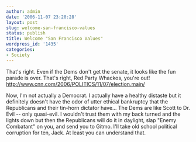 ```yaml
---
author: admin
date: '2006-11-07 23:20:28'
layout: post
slug: welcome-san-francisco-values
status: publish
title: Welcome "San Francisco Values"
wordpress_id: '1435'
categories:
- Society
---
```

That's right. Even if the Dems don't get the senate, it looks like the fun parade is over. That's right, Red Party Whackos, you're out!
<a href="http://www.cnn.com/2006/POLITICS/11/07/election.main/index.html">http://www.cnn.com/2006/POLITICS/11/07/election.main/</a>

Now, I'm not actually a Democrat. I actually have a healthy distaste but it definitely doesn't have the odor of utter ethical bankruptcy that the Republicans and their tin-horn dictator have... The Dems are like Scott to Dr. Evil -- only quasi-evil. I wouldn't trust them with my back turned and the lights down but then the Republicans will do it in daylight, slap "Enemy Combatant" on you, and send you to Gitmo. I'll take old school political corruption for ten, Jack. At least you can understand that.
